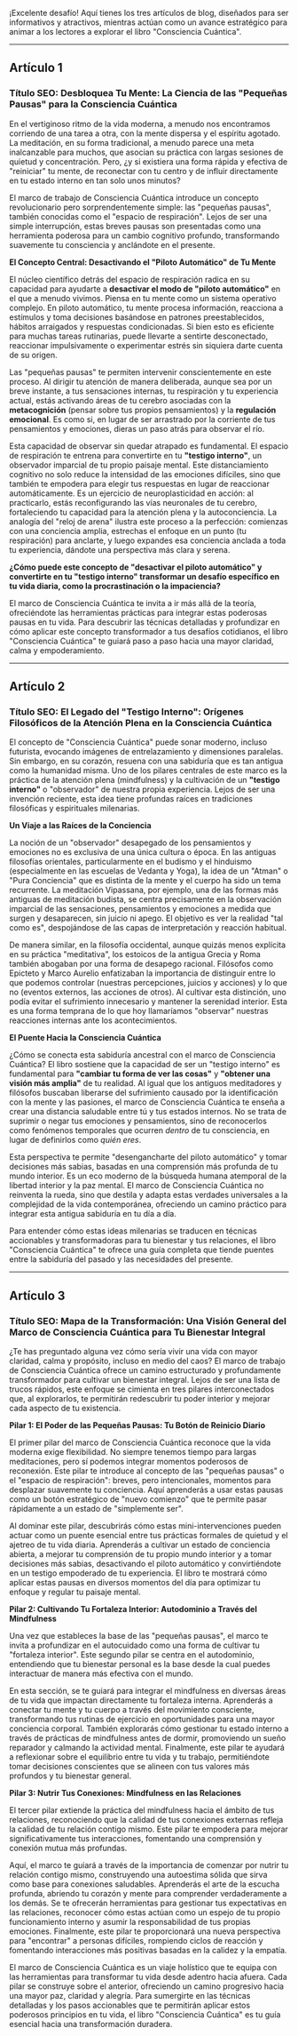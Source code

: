 ¡Excelente desafío! Aquí tienes los tres artículos de blog, diseñados para ser informativos y atractivos, mientras actúan como un avance estratégico para animar a los lectores a explorar el libro "Consciencia Cuántica".

---

## Artículo 1

### Título SEO: Desbloquea Tu Mente: La Ciencia de las "Pequeñas Pausas" para la Consciencia Cuántica

En el vertiginoso ritmo de la vida moderna, a menudo nos encontramos corriendo de una tarea a otra, con la mente dispersa y el espíritu agotado. La meditación, en su forma tradicional, a menudo parece una meta inalcanzable para muchos, que asocian su práctica con largas sesiones de quietud y concentración. Pero, ¿y si existiera una forma rápida y efectiva de "reiniciar" tu mente, de reconectar con tu centro y de influir directamente en tu estado interno en tan solo unos minutos?

El marco de trabajo de Consciencia Cuántica introduce un concepto revolucionario pero sorprendentemente simple: las "pequeñas pausas", también conocidas como el "espacio de respiración". Lejos de ser una simple interrupción, estas breves pausas son presentadas como una herramienta poderosa para un cambio cognitivo profundo, transformando suavemente tu consciencia y anclándote en el presente.

**El Concepto Central: Desactivando el "Piloto Automático" de Tu Mente**

El núcleo científico detrás del espacio de respiración radica en su capacidad para ayudarte a **desactivar el modo de "piloto automático"** en el que a menudo vivimos. Piensa en tu mente como un sistema operativo complejo. En piloto automático, tu mente procesa información, reacciona a estímulos y toma decisiones basándose en patrones preestablecidos, hábitos arraigados y respuestas condicionadas. Si bien esto es eficiente para muchas tareas rutinarias, puede llevarte a sentirte desconectado, reaccionar impulsivamente o experimentar estrés sin siquiera darte cuenta de su origen.

Las "pequeñas pausas" te permiten intervenir conscientemente en este proceso. Al dirigir tu atención de manera deliberada, aunque sea por un breve instante, a tus sensaciones internas, tu respiración y tu experiencia actual, estás activando áreas de tu cerebro asociadas con la **metacognición** (pensar sobre tus propios pensamientos) y la **regulación emocional**. Es como si, en lugar de ser arrastrado por la corriente de tus pensamientos y emociones, dieras un paso atrás para observar el río.

Esta capacidad de observar sin quedar atrapado es fundamental. El espacio de respiración te entrena para convertirte en tu **"testigo interno"**, un observador imparcial de tu propio paisaje mental. Este distanciamiento cognitivo no solo reduce la intensidad de las emociones difíciles, sino que también te empodera para elegir tus respuestas en lugar de reaccionar automáticamente. Es un ejercicio de neuroplasticidad en acción: al practicarlo, estás reconfigurando las vías neuronales de tu cerebro, fortaleciendo tu capacidad para la atención plena y la autoconciencia. La analogía del "reloj de arena" ilustra este proceso a la perfección: comienzas con una conciencia amplia, estrechas el enfoque en un punto (tu respiración) para anclarte, y luego expandes esa conciencia anclada a toda tu experiencia, dándote una perspectiva más clara y serena.

**¿Cómo puede este concepto de "desactivar el piloto automático" y convertirte en tu "testigo interno" transformar un desafío específico en tu vida diaria, como la procrastinación o la impaciencia?**

El marco de Consciencia Cuántica te invita a ir más allá de la teoría, ofreciéndote las herramientas prácticas para integrar estas poderosas pausas en tu vida. Para descubrir las técnicas detalladas y profundizar en cómo aplicar este concepto transformador a tus desafíos cotidianos, el libro "Consciencia Cuántica" te guiará paso a paso hacia una mayor claridad, calma y empoderamiento.

---

## Artículo 2

### Título SEO: El Legado del "Testigo Interno": Orígenes Filosóficos de la Atención Plena en la Consciencia Cuántica

El concepto de "Consciencia Cuántica" puede sonar moderno, incluso futurista, evocando imágenes de entrelazamiento y dimensiones paralelas. Sin embargo, en su corazón, resuena con una sabiduría que es tan antigua como la humanidad misma. Uno de los pilares centrales de este marco es la práctica de la atención plena (mindfulness) y la cultivación de un **"testigo interno"** o "observador" de nuestra propia experiencia. Lejos de ser una invención reciente, esta idea tiene profundas raíces en tradiciones filosóficas y espirituales milenarias.

**Un Viaje a las Raíces de la Conciencia**

La noción de un "observador" desapegado de los pensamientos y emociones no es exclusiva de una única cultura o época. En las antiguas filosofías orientales, particularmente en el budismo y el hinduismo (especialmente en las escuelas de Vedanta y Yoga), la idea de un "Atman" o "Pura Conciencia" que es distinta de la mente y el cuerpo ha sido un tema recurrente. La meditación Vipassana, por ejemplo, una de las formas más antiguas de meditación budista, se centra precisamente en la observación imparcial de las sensaciones, pensamientos y emociones a medida que surgen y desaparecen, sin juicio ni apego. El objetivo es ver la realidad "tal como es", despojándose de las capas de interpretación y reacción habitual.

De manera similar, en la filosofía occidental, aunque quizás menos explícita en su práctica "meditativa", los estoicos de la antigua Grecia y Roma también abogaban por una forma de desapego racional. Filósofos como Epicteto y Marco Aurelio enfatizaban la importancia de distinguir entre lo que podemos controlar (nuestras percepciones, juicios y acciones) y lo que no (eventos externos, las acciones de otros). Al cultivar esta distinción, uno podía evitar el sufrimiento innecesario y mantener la serenidad interior. Esta es una forma temprana de lo que hoy llamaríamos "observar" nuestras reacciones internas ante los acontecimientos.

**El Puente Hacia la Consciencia Cuántica**

¿Cómo se conecta esta sabiduría ancestral con el marco de Consciencia Cuántica? El libro sostiene que la capacidad de ser un "testigo interno" es fundamental para **"cambiar tu forma de ver las cosas"** y **"obtener una visión más amplia"** de tu realidad. Al igual que los antiguos meditadores y filósofos buscaban liberarse del sufrimiento causado por la identificación con la mente y las pasiones, el marco de Consciencia Cuántica te enseña a crear una distancia saludable entre tú y tus estados internos. No se trata de suprimir o negar tus emociones y pensamientos, sino de reconocerlos como fenómenos temporales que ocurren *dentro* de tu consciencia, en lugar de definirlos como *quién eres*.

Esta perspectiva te permite "desengancharte del piloto automático" y tomar decisiones más sabias, basadas en una comprensión más profunda de tu mundo interior. Es un eco moderno de la búsqueda humana atemporal de la libertad interior y la paz mental. El marco de Consciencia Cuántica no reinventa la rueda, sino que destila y adapta estas verdades universales a la complejidad de la vida contemporánea, ofreciendo un camino práctico para integrar esta antigua sabiduría en tu día a día.

Para entender cómo estas ideas milenarias se traducen en técnicas accionables y transformadoras para tu bienestar y tus relaciones, el libro "Consciencia Cuántica" te ofrece una guía completa que tiende puentes entre la sabiduría del pasado y las necesidades del presente.

---

## Artículo 3

### Título SEO: Mapa de la Transformación: Una Visión General del Marco de Consciencia Cuántica para Tu Bienestar Integral

¿Te has preguntado alguna vez cómo sería vivir una vida con mayor claridad, calma y propósito, incluso en medio del caos? El marco de trabajo de Consciencia Cuántica ofrece un camino estructurado y profundamente transformador para cultivar un bienestar integral. Lejos de ser una lista de trucos rápidos, este enfoque se cimienta en tres pilares interconectados que, al explorarlos, te permitirán redescubrir tu poder interior y mejorar cada aspecto de tu existencia.

**Pilar 1: El Poder de las Pequeñas Pausas: Tu Botón de Reinicio Diario**

El primer pilar del marco de Consciencia Cuántica reconoce que la vida moderna exige flexibilidad. No siempre tenemos tiempo para largas meditaciones, pero sí podemos integrar momentos poderosos de reconexión. Este pilar te introduce al concepto de las "pequeñas pausas" o el "espacio de respiración": breves, pero intencionales, momentos para desplazar suavemente tu conciencia. Aquí aprenderás a usar estas pausas como un botón estratégico de "nuevo comienzo" que te permite pasar rápidamente a un estado de "simplemente ser".

Al dominar este pilar, descubrirás cómo estas mini-intervenciones pueden actuar como un puente esencial entre tus prácticas formales de quietud y el ajetreo de tu vida diaria. Aprenderás a cultivar un estado de conciencia abierta, a mejorar tu comprensión de tu propio mundo interior y a tomar decisiones más sabias, desactivando el piloto automático y convirtiéndote en un testigo empoderado de tu experiencia. El libro te mostrará cómo aplicar estas pausas en diversos momentos del día para optimizar tu enfoque y regular tu paisaje mental.

**Pilar 2: Cultivando Tu Fortaleza Interior: Autodominio a Través del Mindfulness**

Una vez que estableces la base de las "pequeñas pausas", el marco te invita a profundizar en el autocuidado como una forma de cultivar tu "fortaleza interior". Este segundo pilar se centra en el autodominio, entendiendo que tu bienestar personal es la base desde la cual puedes interactuar de manera más efectiva con el mundo.

En esta sección, se te guiará para integrar el mindfulness en diversas áreas de tu vida que impactan directamente tu fortaleza interna. Aprenderás a conectar tu mente y tu cuerpo a través del movimiento consciente, transformando tus rutinas de ejercicio en oportunidades para una mayor conciencia corporal. También explorarás cómo gestionar tu estado interno a través de prácticas de mindfulness antes de dormir, promoviendo un sueño reparador y calmando la actividad mental. Finalmente, este pilar te ayudará a reflexionar sobre el equilibrio entre tu vida y tu trabajo, permitiéndote tomar decisiones conscientes que se alineen con tus valores más profundos y tu bienestar general.

**Pilar 3: Nutrir Tus Conexiones: Mindfulness en las Relaciones**

El tercer pilar extiende la práctica del mindfulness hacia el ámbito de tus relaciones, reconociendo que la calidad de tus conexiones externas refleja la calidad de tu relación contigo mismo. Este pilar te empodera para mejorar significativamente tus interacciones, fomentando una comprensión y conexión mutua más profundas.

Aquí, el marco te guiará a través de la importancia de comenzar por nutrir tu relación contigo mismo, construyendo una autoestima sólida que sirva como base para conexiones saludables. Aprenderás el arte de la escucha profunda, abriendo tu corazón y mente para comprender verdaderamente a los demás. Se te ofrecerán herramientas para gestionar tus expectativas en las relaciones, reconocer cómo estas actúan como un espejo de tu propio funcionamiento interno y asumir la responsabilidad de tus propias emociones. Finalmente, este pilar te proporcionará una nueva perspectiva para "encontrar" a personas difíciles, rompiendo ciclos de reacción y fomentando interacciones más positivas basadas en la calidez y la empatía.

El marco de Consciencia Cuántica es un viaje holístico que te equipa con las herramientas para transformar tu vida desde adentro hacia afuera. Cada pilar se construye sobre el anterior, ofreciendo un camino progresivo hacia una mayor paz, claridad y alegría. Para sumergirte en las técnicas detalladas y los pasos accionables que te permitirán aplicar estos poderosos principios en tu vida, el libro "Consciencia Cuántica" es tu guía esencial hacia una transformación duradera.